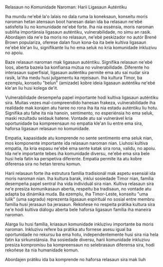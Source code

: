 Relasaun no Komunidade Naroman: Harii Ligasaun Auténtiku

Iha mundu ne'ebé la'o lalais no dala ruma la koneksaun, konseitu moris naroman hetan atensaun boot hanesan dalan ida ba relasaun ne'ebé satisfeita liu no komunidade ne'ebé forte. Iha nia essénsia, moris naroman subliña importánsia ligasaun auténtiku, vulnerabilidade, no simu an rasik. Abordajen ida ne'e ba moris no relasaun, ne'ebé peskizador no autór Brené Brown populariza, oferese dalan foun kona-ba ita bele kultiva ligasaun ne'ebé kle'an liu, signifikante liu ho ema seluk no kria komunidade inkluzivu no apoiu.

Baze relasaun naroman mak ligasaun auténtiku. Signifika relasaun ne'ebé loos, aberta bazeia ba konfiansa mútua no vulnerabilidade. Diferente ho interasaun superfisial, ligasaun auténtiku permite ema atu sai nudar sira rasik, la'iha medu husi julgamentu ka rejeisaun. Iha kultura Timor, ba ezemplu, konseitu "belun" (amizade) kobre ideia ligasaun auténtiku ne'ebé kle'an liu husi kolega de'it.

Vulnerabilidade desempeña papel importante hodi kultiva ligasaun auténtiku sira. Muitas vezes mal-compreendido hanesan frakeza, vulnerabilidade iha realidade mak korajen atu haree no rona iha ita nia estadu auténtiku liu hotu. Signifika atu fahe ita nia hanoin, sentimento, no esperiénsia ho ema seluk, maski rezultadu seidauk hatene. Vontade atu sai vulnerável kria oportunidade ba kompreensaun no empatia kle'an liu entre ema sira, haforsa ligasaun relasaun no komunidade.

Empatia, kapasidade atu komprende no sente sentimento ema seluk nian, mos komponente importante ida relasaun naroman nian. Liuhosi kultiva empatia, ita kria espasu ne'ebé ema sente katak sira rona, validu, no apoiu. Ida ne'e importante tebes iha komunidade diversu, ne'ebé ema sira bele husi hela fatin ka perspetiva diferente. Empatia permite ita atu kobre diferensa sira no hetan terenu komun.

Harii relasaun forte iha estrutura família tradisionál mak aspetu esensiál ida moris naroman nian. Iha kultura barak, inklui sosiedade Timor nian, família desempeña papel sentral iha vida individuál sira nian. Kultiva relasaun sira ne'e presiza komunikasaun aberta, respeitu ba tradisaun, no vontade atu adapta ba dinámika muda. Ba ezemplu, iha Timor-Leste, konseitu "uma lulik" (uma sagradu) reprezenta ligasaun espirituál no sosial entre membru família husi jerasaun ba jerasaun. Rekoñese no respeita prátika kultura sira ne'e hodi kultiva diálogu aberta bele haforsa ligasaun família iha maneira naroman.

Alarga liu husi família, kriasaun komunidade inkluzivu importante ba moris naroman. Inkluzivu refere ba prátika atu fornese asesu igual ba oportunidade no rekursu ba ema hotu, independentemente husi sira nia hela fatin ka sirkunstánsia. Iha sosiedade diversu, harii komunidade inkluzivu presiza kompromisu ba kompreensaun no selebrasaun diferensa sira, hodi rekoñese ita nia humanidade komun.

Abordajen prátiku ida ba komprende no haforsa relasaun sira mak liuh